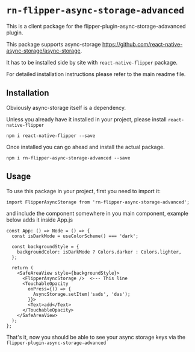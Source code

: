 # `rn-flipper-async-storage-advanced`

This is a client package for the flipper-plugin-async-storage-adavanced plugin.

This package supports async-storage https://github.com/react-native-async-storage/async-storage.

It has to be installed side by site with `react-native-flipper` package.

For detailed installation instructions please refer to the main readme file.

## Installation

Obviously async-storage itself is a dependency.

Unless you already have it installed in your project, please install `react-native-flipper`

`npm i react-native-flipper --save`

Once installed you can go ahead and install the actual package.

`npm i rn-flipper-async-storage-advanced --save`

## Usage

To use this package in your project, first you need to import it:

`import FlipperAsyncStorage from 'rn-flipper-async-storage-advanced';`

and include the component somewhere in you main component, example below adds it inside App.js

```
const App: () => Node = () => {
  const isDarkMode = useColorScheme() === 'dark';

  const backgroundStyle = {
    backgroundColor: isDarkMode ? Colors.darker : Colors.lighter,
  };

  return (
    <SafeAreaView style={backgroundStyle}>
      <FlipperAsyncStorage />  <--- This line
      <TouchableOpacity
        onPress={() => {
          AsyncStorage.setItem('sads', 'das');
        }}>
        <Text>add</Text>
      </TouchableOpacity>
    </SafeAreaView>
  );
};
```

That's it, now you should be able to see your async storage keys via the `flipper-plugin-async-storage-advanced`
